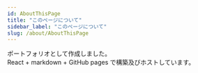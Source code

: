 ```yaml
---
id: AboutThisPage
title: "このページについて"
sidebar_label: "このページについて"
slug: /about/AboutThisPage
---
```


ポートフォリオとして作成しました。  
React + markdown + GitHub pages で構築及びホストしています。
